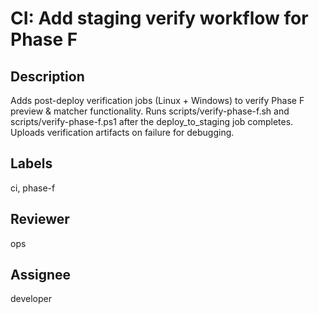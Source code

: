 # CI: Add staging verify workflow for Phase F

## Description

Adds post-deploy verification jobs (Linux + Windows) to verify Phase F preview & matcher functionality. Runs scripts/verify-phase-f.sh and scripts/verify-phase-f.ps1 after the deploy_to_staging job completes. Uploads verification artifacts on failure for debugging.

## Labels
ci, phase-f

## Reviewer
ops

## Assignee
developer